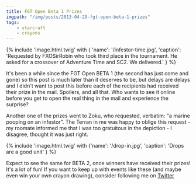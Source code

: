 ```yaml
---
title: FGT Open Beta 1 Prizes 
imgpath: "/img/posts/2013-04-29-fgt-open-beta-1-prizes"
tags:
    - starcraft
    - crayons
---
```

{% include 'image.html.twig' with {
    'name': '/infestor-time.jpg', 
    'caption': 'Requested by FXOSirRobin who took third place in the tournament. He asked for a crossover of Adventure Time and SC2. We delivered.' 
} %}



It's been a while since the FGT Open BETA 1 (the second has just come and gone) so this post is much later than it 
deserves to be, but delays are delays and I didn't want to post this before each of the recipients had received their 
prize in the mail. Spoilers, and all that. Who wants to see it online before you get to open the real thing in the mail 
and experience the surprise?

Another one of the prizes went to Zoku, who requested, verbatim: "a marine pooping on an infestor". 
The Terran in me was happy to oblige this request - my roomate informed me that I was too gratuitous in the 
depiction - I disagree, thought it was just right.

{% include 'image.html.twig' with {'name': '/drop-in.jpg', 'caption': 'Drops are a good unit' } %}

Expect to see the same for BETA 2, once winners have received their prizes! It's a lot of fun! If you want to keep up 
with events like these (and maybe even win your own crayon drawing), consider following me on [Twitter](https://twitter.com/troypavlek)
